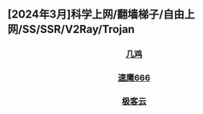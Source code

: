 ## [2024年3月]科学上网/翻墙梯子/自由上网/SS/SSR/V2Ray/Trojan  
<!--
## 梯子 梯子推荐 电脑PC梯子 国内翻墙梯子 欧美日代理梯子  
## 梯子 梯子推荐 科学上网 翻墙 加速器 代理 机场  
-->

### <center> [几鸡](https://j03.tbcache.us/waf/HDU12) 

### <center> [速鹰666](https://sy7770.com/auth/register?code=dF7y) 
### <center> [极客云](https://jk879.xyz/auth/register?code=DOYt) 
 <!--
### <center> [1UPS.TOP](https://1ups.top/register?aff=156357)
### <center> [FASTLINK](https://v02.fl-aff.com/auth/register?code=A1vi) 
### <center> [奇の旅](https://www.q1travel.cloud/aff.php?aff=5290)
  -->
 
<!--
 ### <center> [奇の旅](https://www.q1travel.cloud/aff.php?aff=5290)
### <center> [1UPS.TOP](https://1ups.top/register?aff=156357)
### [https://mojie.cyou](https://mojie.cyou/#/register?code=bwiAOBZQ
### [https://www.paopao.dog](https://www.paopao.dog/#/register?code=0d4OB2HG
### [https://keko.club](https://keko.club/#/register?code=73xyhM2X
 -->
